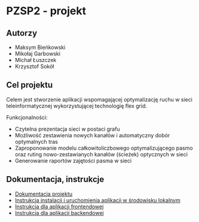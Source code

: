 # PZSP2 - projekt

## Autorzy

* Maksym Bieńkowski
* Mikołaj Garbowski
* Michał Łuszczek
* Krzysztof Sokół

## Cel projektu

Celem jest stworzenie aplikacji wspomagającej optymalizację ruchu w sieci
teleinformatycznej wykorzystującej technologię flex grid.

Funkcjonalności:

* Czytelna prezentacja sieci w postaci grafu
* Możliwość zestawienia nowych kanałów i automatyczny dobór optymalnych tras
* Zaproponowanie modelu całkowitoliczbowego optymalizującego pasmo oraz ruting nowo-zestawianych kanałów (ścieżek) optycznych w sieci
* Generowanie raportów zajętości pasma w sieci

## Dokumentacja, instrukcje
* [Dokumentacja projektu](./docs/master.md)
* [Instrukcja instalacji i uruchomienia aplikacji w środowisku lokalnym](docs/local-development.md)
* [Instrukcja dla aplikacji frontendowej](./frontend/README.md)
* [Instrukcja dla aplikacji backendowej](./backend/README.md)